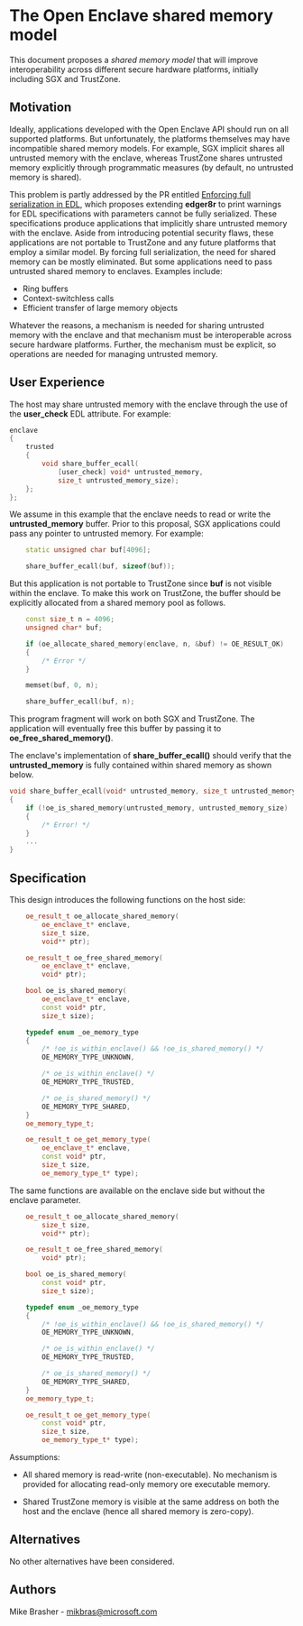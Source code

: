 The Open Enclave shared memory model
====================================

This document proposes a *shared memory model* that will improve
interoperability across different secure hardware platforms, initially
including SGX and TrustZone.

Motivation
----------

Ideally, applications developed with the Open Enclave API should run on all
supported platforms. But unfortunately, the platforms themselves may have
incompatible shared memory models. For example, SGX implicit shares all
untrusted memory with the enclave, whereas TrustZone shares untrusted memory
explicitly through programmatic measures (by default, no untrusted memory
is shared).

This problem is partly addressed by the PR entitled [Enforcing full
serialization in EDL](https://github.com/openenclave/openenclave/pull/2176),
which proposes extending **edger8r** to print warnings for EDL specifications
with parameters cannot be fully serialized. These specifications produce
applications that implicitly share untrusted memory with the enclave. Aside
from introducing potential security flaws, these applications are not portable
to TrustZone and any future platforms that employ a similar model. By forcing
full serialization, the need for shared memory can be mostly eliminated. But
some applications need to pass untrusted shared memory to enclaves. Examples
include:

- Ring buffers
- Context-switchless calls
- Efficient transfer of large memory objects

Whatever the reasons, a mechanism is needed for sharing untrusted memory with
the enclave and that mechanism must be interoperable across secure hardware
platforms. Further, the mechanism must be explicit, so operations are needed
for managing untrusted memory.

User Experience
---------------

The host may share untrusted memory with the enclave through the use of the
**user_check** EDL attribute. For example:

```c++
enclave
{
    trusted
    {
        void share_buffer_ecall(
            [user_check] void* untrusted_memory,
            size_t untrusted_memory_size);
    };
};
```

We assume in this example that the enclave needs to read or write the
**untrusted_memory** buffer. Prior to this proposal, SGX applications
could pass any pointer to untrusted memory. For example:

```c++
    static unsigned char buf[4096];

    share_buffer_ecall(buf, sizeof(buf));
```

But this application is not portable to TrustZone since **buf** is not visible
within the enclave. To make this work on TrustZone, the buffer should be
explicitly allocated from a shared memory pool as follows.

```c++
    const size_t n = 4096;
    unsigned char* buf;

    if (oe_allocate_shared_memory(enclave, n, &buf) != OE_RESULT_OK)
    {
        /* Error */
    }

    memset(buf, 0, n);

    share_buffer_ecall(buf, n);
```

This program fragment will work on both SGX and TrustZone. The application
will eventually free this buffer by passing it to **oe_free_shared_memory()**.

The enclave's implementation of **share_buffer_ecall()** should verify that
the **untrusted_memory** is fully contained within shared memory as shown
below.

```c++
void share_buffer_ecall(void* untrusted_memory, size_t untrusted_memory_size)
{
    if (!oe_is_shared_memory(untrusted_memory, untrusted_memory_size)
    {
        /* Error! */
    }
    ...
}
```

Specification
-------------

This design introduces the following functions on the host side:

```c++
    oe_result_t oe_allocate_shared_memory(
        oe_enclave_t* enclave,
        size_t size,
        void** ptr);

    oe_result_t oe_free_shared_memory(
        oe_enclave_t* enclave,
        void* ptr);

    bool oe_is_shared_memory(
        oe_enclave_t* enclave,
        const void* ptr,
        size_t size);

    typedef enum _oe_memory_type
    {
        /* !oe_is_within_enclave() && !oe_is_shared_memory() */
        OE_MEMORY_TYPE_UNKNOWN,

        /* oe_is_within_enclave() */
        OE_MEMORY_TYPE_TRUSTED,

        /* oe_is_shared_memory() */
        OE_MEMORY_TYPE_SHARED,
    }
    oe_memory_type_t;

    oe_result_t oe_get_memory_type(
        oe_enclave_t* enclave,
        const void* ptr,
        size_t size,
        oe_memory_type_t* type);
```

The same functions are available on the enclave side but without the enclave
parameter.

```c++
    oe_result_t oe_allocate_shared_memory(
        size_t size,
        void** ptr);

    oe_result_t oe_free_shared_memory(
        void* ptr);

    bool oe_is_shared_memory(
        const void* ptr,
        size_t size);

    typedef enum _oe_memory_type
    {
        /* !oe_is_within_enclave() && !oe_is_shared_memory() */
        OE_MEMORY_TYPE_UNKNOWN,

        /* oe_is_within_enclave() */
        OE_MEMORY_TYPE_TRUSTED,

        /* oe_is_shared_memory() */
        OE_MEMORY_TYPE_SHARED,
    }
    oe_memory_type_t;

    oe_result_t oe_get_memory_type(
        const void* ptr,
        size_t size,
        oe_memory_type_t* type);
```

Assumptions:

- All shared memory is read-write (non-executable). No mechanism is provided
  for allocating read-only memory ore executable memory.

- Shared TrustZone memory is visible at the same address on both the host and
  the enclave (hence all shared memory is zero-copy).

Alternatives
------------

No other alternatives have been considered.

Authors
-------

Mike Brasher - mikbras@microsoft.com
